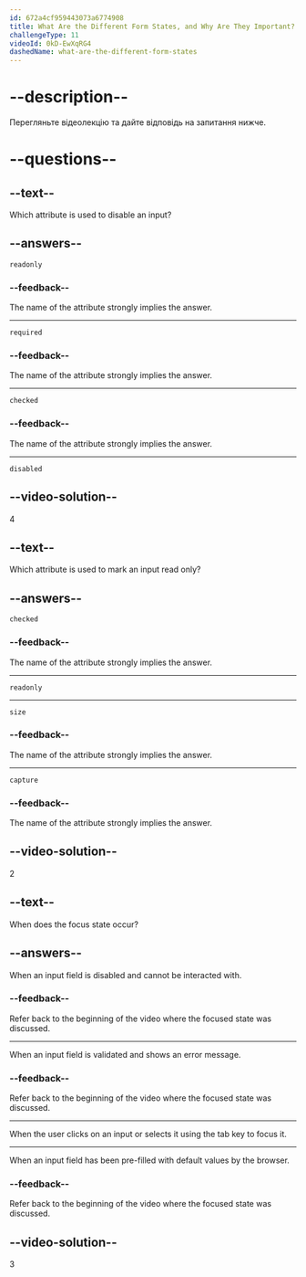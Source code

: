 ```yaml
---
id: 672a4cf959443073a6774908
title: What Are the Different Form States, and Why Are They Important?
challengeType: 11
videoId: 0kD-EwXqRG4
dashedName: what-are-the-different-form-states
---
```


# --description--

Перегляньте відеолекцію та дайте відповідь на запитання нижче.

# --questions--

## --text--

Which attribute is used to disable an input?

## --answers--

`readonly`

### --feedback--

The name of the attribute strongly implies the answer.

---

`required`

### --feedback--

The name of the attribute strongly implies the answer.

---

`checked`

### --feedback--

The name of the attribute strongly implies the answer.

---

`disabled`

## --video-solution--

4

## --text--

Which attribute is used to mark an input read only?

## --answers--

`checked`

### --feedback--

The name of the attribute strongly implies the answer.

---

`readonly`

---

`size`

### --feedback--

The name of the attribute strongly implies the answer.

---

`capture`

### --feedback--

The name of the attribute strongly implies the answer.

## --video-solution--

2

## --text--

When does the focus state occur?

## --answers--

When an input field is disabled and cannot be interacted with.

### --feedback--

Refer back to the beginning of the video where the focused state was discussed.

---

When an input field is validated and shows an error message.

### --feedback--

Refer back to the beginning of the video where the focused state was discussed.

---

When the user clicks on an input or selects it using the tab key to focus it.

---

When an input field has been pre-filled with default values by the browser.

### --feedback--

Refer back to the beginning of the video where the focused state was discussed.

## --video-solution--

3

